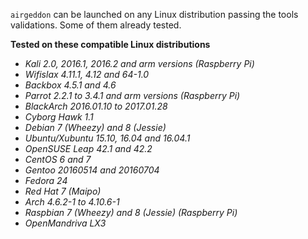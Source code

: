 `airgeddon` can be launched on any Linux distribution passing the tools validations. Some of them already tested.

<strong>Tested on these compatible Linux distributions</strong>
<ul>
	<em>
		<li>Kali 2.0, 2016.1, 2016.2 and arm versions (Raspberry Pi)</li>
		<li>Wifislax 4.11.1, 4.12 and 64-1.0</li>
		<li>Backbox 4.5.1 and 4.6</li>
		<li>Parrot 2.2.1 to 3.4.1 and arm versions (Raspberry Pi)</li>
		<li>BlackArch 2016.01.10 to 2017.01.28</li>
		<li>Cyborg Hawk 1.1</li>
		<li>Debian 7 (Wheezy) and 8 (Jessie)</li>
		<li>Ubuntu/Xubuntu 15.10, 16.04 and 16.04.1</li>
		<li>OpenSUSE Leap 42.1 and 42.2</li>
		<li>CentOS 6 and 7</li>
		<li>Gentoo 20160514 and 20160704</li>
		<li>Fedora 24</li>
		<li>Red Hat 7 (Maipo)</li>
		<li>Arch 4.6.2-1 to 4.10.6-1</li>
		<li>Raspbian 7 (Wheezy) and 8 (Jessie) (Raspberry Pi)</li>
		<li>OpenMandriva LX3</li>
	</em>
</ul>